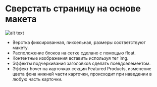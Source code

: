 # Сверстать страницу на основе макета

![alt text](https://github.com/Manuilenkoart/readme/raw/master/FE-cource/html-css/img/homework-04.png)

- Верстка фиксированная, пиксельная, размеры соответствуют макету.
- Расположение блоков на сетке сделано с помощью float.
- Контентные изображения вставить используя тег img.
- Эффекты подчеркивания заголовков сделать псевдоэлементом.
- Эффект hover на карточках секции Featured Products, изменение цвета фона нижней части карточки, происходит при наведении в любую часть карточки.
